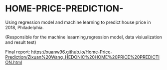 # HOME-PRICE-PREDICTION-
Using regression model and machine learning to predict house price in 2018, Philadelphia.


(Responsible for the machine leaarning,regression model, data visiualization and result test)


Final report: https://xuanw96.github.io/Home-Price-Prediction/Zixuan%20Wang_HEDONIC%20HOME%20PRICE%20PREDICTION.html

